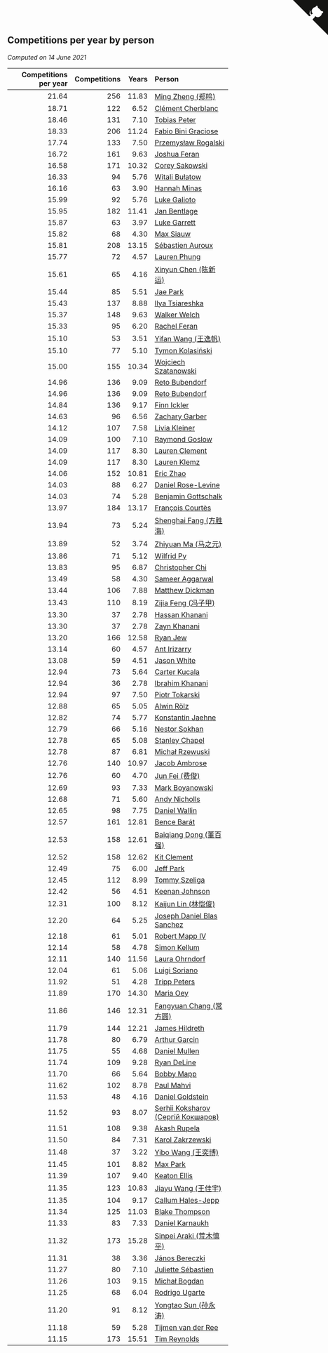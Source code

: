 ## Competitions per year by person

*Computed on 14 June 2021*

| Competitions per year | Competitions | Years | Person |
| ---: | ---: | ---: | :--- |
| 21.64 | 256 | 11.83 | [Ming Zheng (郑鸣)](https://www.worldcubeassociation.org/persons/2009ZHEN11) |
| 18.71 | 122 | 6.52 | [Clément Cherblanc](https://www.worldcubeassociation.org/persons/2014CHER05) |
| 18.46 | 131 | 7.10 | [Tobias Peter](https://www.worldcubeassociation.org/persons/2014PETE03) |
| 18.33 | 206 | 11.24 | [Fabio Bini Graciose](https://www.worldcubeassociation.org/persons/2010GRAC02) |
| 17.74 | 133 | 7.50 | [Przemysław Rogalski](https://www.worldcubeassociation.org/persons/2013ROGA02) |
| 16.72 | 161 | 9.63 | [Joshua Feran](https://www.worldcubeassociation.org/persons/2011FERA01) |
| 16.58 | 171 | 10.32 | [Corey Sakowski](https://www.worldcubeassociation.org/persons/2011SAKO01) |
| 16.33 | 94 | 5.76 | [Witali Bułatow](https://www.worldcubeassociation.org/persons/2015BUAT01) |
| 16.16 | 63 | 3.90 | [Hannah Minas](https://www.worldcubeassociation.org/persons/2017MINA04) |
| 15.99 | 92 | 5.76 | [Luke Galioto](https://www.worldcubeassociation.org/persons/2015GALI02) |
| 15.95 | 182 | 11.41 | [Jan Bentlage](https://www.worldcubeassociation.org/persons/2010BENT01) |
| 15.87 | 63 | 3.97 | [Luke Garrett](https://www.worldcubeassociation.org/persons/2017GARR05) |
| 15.82 | 68 | 4.30 | [Max Siauw](https://www.worldcubeassociation.org/persons/2017SIAU02) |
| 15.81 | 208 | 13.15 | [Sébastien Auroux](https://www.worldcubeassociation.org/persons/2008AURO01) |
| 15.77 | 72 | 4.57 | [Lauren Phung](https://www.worldcubeassociation.org/persons/2016PHUN02) |
| 15.61 | 65 | 4.16 | [Xinyun Chen (陈新运)](https://www.worldcubeassociation.org/persons/2017CHEN36) |
| 15.44 | 85 | 5.51 | [Jae Park](https://www.worldcubeassociation.org/persons/2015PARK24) |
| 15.43 | 137 | 8.88 | [Ilya Tsiareshka](https://www.worldcubeassociation.org/persons/2012TERE01) |
| 15.37 | 148 | 9.63 | [Walker Welch](https://www.worldcubeassociation.org/persons/2011WELC01) |
| 15.33 | 95 | 6.20 | [Rachel Feran](https://www.worldcubeassociation.org/persons/2015FERA01) |
| 15.10 | 53 | 3.51 | [Yifan Wang (王逸帆)](https://www.worldcubeassociation.org/persons/2017WANY29) |
| 15.10 | 77 | 5.10 | [Tymon Kolasiński](https://www.worldcubeassociation.org/persons/2016KOLA02) |
| 15.00 | 155 | 10.34 | [Wojciech Szatanowski](https://www.worldcubeassociation.org/persons/2011SZAT01) |
| 14.96 | 136 | 9.09 | [Reto Bubendorf](https://www.worldcubeassociation.org/persons/2012BUBE01) |
| 14.96 | 136 | 9.09 | [Reto Bubendorf](https://www.worldcubeassociation.org/persons/2012BUBE01) |
| 14.84 | 136 | 9.17 | [Finn Ickler](https://www.worldcubeassociation.org/persons/2012ICKL01) |
| 14.63 | 96 | 6.56 | [Zachary Garber](https://www.worldcubeassociation.org/persons/2014GARB01) |
| 14.12 | 107 | 7.58 | [Livia Kleiner](https://www.worldcubeassociation.org/persons/2013KLEI03) |
| 14.09 | 100 | 7.10 | [Raymond Goslow](https://www.worldcubeassociation.org/persons/2014GOSL01) |
| 14.09 | 117 | 8.30 | [Lauren Clement](https://www.worldcubeassociation.org/persons/2013KLEM01) |
| 14.09 | 117 | 8.30 | [Lauren Klemz](https://www.worldcubeassociation.org/persons/2013KLEM01) |
| 14.06 | 152 | 10.81 | [Eric Zhao](https://www.worldcubeassociation.org/persons/2010ZHAO19) |
| 14.03 | 88 | 6.27 | [Daniel Rose-Levine](https://www.worldcubeassociation.org/persons/2015ROSE01) |
| 14.03 | 74 | 5.28 | [Benjamin Gottschalk](https://www.worldcubeassociation.org/persons/2016GOTT01) |
| 13.97 | 184 | 13.17 | [François Courtès](https://www.worldcubeassociation.org/persons/2008COUR01) |
| 13.94 | 73 | 5.24 | [Shenghai Fang (方胜海)](https://www.worldcubeassociation.org/persons/2016FANG01) |
| 13.89 | 52 | 3.74 | [Zhiyuan Ma (马之元)](https://www.worldcubeassociation.org/persons/2017MAZH04) |
| 13.86 | 71 | 5.12 | [Wilfrid Py](https://www.worldcubeassociation.org/persons/2016PYWI01) |
| 13.83 | 95 | 6.87 | [Christopher Chi](https://www.worldcubeassociation.org/persons/2014CHIC01) |
| 13.49 | 58 | 4.30 | [Sameer Aggarwal](https://www.worldcubeassociation.org/persons/2017AGGA01) |
| 13.44 | 106 | 7.88 | [Matthew Dickman](https://www.worldcubeassociation.org/persons/2013DICK01) |
| 13.43 | 110 | 8.19 | [Zijia Feng (冯子甲)](https://www.worldcubeassociation.org/persons/2013FENG02) |
| 13.30 | 37 | 2.78 | [Hassan Khanani](https://www.worldcubeassociation.org/persons/2018KHAN26) |
| 13.30 | 37 | 2.78 | [Zayn Khanani](https://www.worldcubeassociation.org/persons/2018KHAN28) |
| 13.20 | 166 | 12.58 | [Ryan Jew](https://www.worldcubeassociation.org/persons/2008JEWR01) |
| 13.14 | 60 | 4.57 | [Ant Irizarry](https://www.worldcubeassociation.org/persons/2016IRIZ02) |
| 13.08 | 59 | 4.51 | [Jason White](https://www.worldcubeassociation.org/persons/2016WHIT16) |
| 12.94 | 73 | 5.64 | [Carter Kucala](https://www.worldcubeassociation.org/persons/2015KUCA01) |
| 12.94 | 36 | 2.78 | [Ibrahim Khanani](https://www.worldcubeassociation.org/persons/2018KHAN27) |
| 12.94 | 97 | 7.50 | [Piotr Tokarski](https://www.worldcubeassociation.org/persons/2013TOKA01) |
| 12.88 | 65 | 5.05 | [Alwin Rölz](https://www.worldcubeassociation.org/persons/2016ROLZ01) |
| 12.82 | 74 | 5.77 | [Konstantin Jaehne](https://www.worldcubeassociation.org/persons/2015JAEH01) |
| 12.79 | 66 | 5.16 | [Nestor Sokhan](https://www.worldcubeassociation.org/persons/2016SOKH01) |
| 12.78 | 65 | 5.08 | [Stanley Chapel](https://www.worldcubeassociation.org/persons/2016CHAP04) |
| 12.78 | 87 | 6.81 | [Michał Rzewuski](https://www.worldcubeassociation.org/persons/2014RZEW01) |
| 12.76 | 140 | 10.97 | [Jacob Ambrose](https://www.worldcubeassociation.org/persons/2010AMBR01) |
| 12.76 | 60 | 4.70 | [Jun Fei (费俊)](https://www.worldcubeassociation.org/persons/2016FEIJ02) |
| 12.69 | 93 | 7.33 | [Mark Boyanowski](https://www.worldcubeassociation.org/persons/2014BOYA01) |
| 12.68 | 71 | 5.60 | [Andy Nicholls](https://www.worldcubeassociation.org/persons/2015NICH04) |
| 12.65 | 98 | 7.75 | [Daniel Wallin](https://www.worldcubeassociation.org/persons/2013WALL03) |
| 12.57 | 161 | 12.81 | [Bence Barát](https://www.worldcubeassociation.org/persons/2008BARA01) |
| 12.53 | 158 | 12.61 | [Baiqiang Dong (董百强)](https://www.worldcubeassociation.org/persons/2008DONG06) |
| 12.52 | 158 | 12.62 | [Kit Clement](https://www.worldcubeassociation.org/persons/2008CLEM01) |
| 12.49 | 75 | 6.00 | [Jeff Park](https://www.worldcubeassociation.org/persons/2015PARK08) |
| 12.45 | 112 | 8.99 | [Tommy Szeliga](https://www.worldcubeassociation.org/persons/2012SZEL01) |
| 12.42 | 56 | 4.51 | [Keenan Johnson](https://www.worldcubeassociation.org/persons/2016JOHN30) |
| 12.31 | 100 | 8.12 | [Kaijun Lin (林恺俊)](https://www.worldcubeassociation.org/persons/2013LINK01) |
| 12.20 | 64 | 5.25 | [Joseph Daniel Blas Sanchez](https://www.worldcubeassociation.org/persons/2016SANC08) |
| 12.18 | 61 | 5.01 | [Robert Mapp IV](https://www.worldcubeassociation.org/persons/2016IVRO01) |
| 12.14 | 58 | 4.78 | [Simon Kellum](https://www.worldcubeassociation.org/persons/2016KELL12) |
| 12.11 | 140 | 11.56 | [Laura Ohrndorf](https://www.worldcubeassociation.org/persons/2009OHRN01) |
| 12.04 | 61 | 5.06 | [Luigi Soriano](https://www.worldcubeassociation.org/persons/2016SORI04) |
| 11.92 | 51 | 4.28 | [Tripp Peters](https://www.worldcubeassociation.org/persons/2017PETE04) |
| 11.89 | 170 | 14.30 | [Maria Oey](https://www.worldcubeassociation.org/persons/2007OEYM01) |
| 11.86 | 146 | 12.31 | [Fangyuan Chang (常方圆)](https://www.worldcubeassociation.org/persons/2009CHAN04) |
| 11.79 | 144 | 12.21 | [James Hildreth](https://www.worldcubeassociation.org/persons/2009HILD01) |
| 11.78 | 80 | 6.79 | [Arthur Garcin](https://www.worldcubeassociation.org/persons/2014GARC27) |
| 11.75 | 55 | 4.68 | [Daniel Mullen](https://www.worldcubeassociation.org/persons/2016MULL04) |
| 11.74 | 109 | 9.28 | [Ryan DeLine](https://www.worldcubeassociation.org/persons/2012DELI01) |
| 11.70 | 66 | 5.64 | [Bobby Mapp](https://www.worldcubeassociation.org/persons/2015MAPP01) |
| 11.62 | 102 | 8.78 | [Paul Mahvi](https://www.worldcubeassociation.org/persons/2012MAHV01) |
| 11.53 | 48 | 4.16 | [Daniel Goldstein](https://www.worldcubeassociation.org/persons/2017GOLD01) |
| 11.52 | 93 | 8.07 | [Serhii Koksharov (Сергій Кокшаров)](https://www.worldcubeassociation.org/persons/2013KOKS01) |
| 11.51 | 108 | 9.38 | [Akash Rupela](https://www.worldcubeassociation.org/persons/2012RUPE01) |
| 11.50 | 84 | 7.31 | [Karol Zakrzewski](https://www.worldcubeassociation.org/persons/2014ZAKR01) |
| 11.48 | 37 | 3.22 | [Yibo Wang (王奕博)](https://www.worldcubeassociation.org/persons/2018WANG39) |
| 11.45 | 101 | 8.82 | [Max Park](https://www.worldcubeassociation.org/persons/2012PARK03) |
| 11.39 | 107 | 9.40 | [Keaton Ellis](https://www.worldcubeassociation.org/persons/2012ELLI01) |
| 11.35 | 123 | 10.83 | [Jiayu Wang (王佳宇)](https://www.worldcubeassociation.org/persons/2010WANG53) |
| 11.35 | 104 | 9.17 | [Callum Hales-Jepp](https://www.worldcubeassociation.org/persons/2012HALE01) |
| 11.34 | 125 | 11.03 | [Blake Thompson](https://www.worldcubeassociation.org/persons/2010THOM03) |
| 11.33 | 83 | 7.33 | [Daniel Karnaukh](https://www.worldcubeassociation.org/persons/2014KARN02) |
| 11.32 | 173 | 15.28 | [Sinpei Araki (荒木慎平)](https://www.worldcubeassociation.org/persons/2006ARAK01) |
| 11.31 | 38 | 3.36 | [János Bereczki](https://www.worldcubeassociation.org/persons/2018BERE01) |
| 11.27 | 80 | 7.10 | [Juliette Sébastien](https://www.worldcubeassociation.org/persons/2014SEBA01) |
| 11.26 | 103 | 9.15 | [Michał Bogdan](https://www.worldcubeassociation.org/persons/2012BOGD01) |
| 11.25 | 68 | 6.04 | [Rodrigo Ugarte](https://www.worldcubeassociation.org/persons/2015UGAR01) |
| 11.20 | 91 | 8.12 | [Yongtao Sun (孙永涛)](https://www.worldcubeassociation.org/persons/2013SUNY02) |
| 11.18 | 59 | 5.28 | [Tijmen van der Ree](https://www.worldcubeassociation.org/persons/2016REET01) |
| 11.15 | 173 | 15.51 | [Tim Reynolds](https://www.worldcubeassociation.org/persons/2005REYN01) |


<a href="https://github.com/jonatanklosko/wca_statistics" class="github-corner" aria-label="View source on Github"><svg width="80" height="80" viewBox="0 0 250 250" style="fill:#151513; color:#fff; position: absolute; top: 0; border: 0; right: 0;" aria-hidden="true"><path d="M0,0 L115,115 L130,115 L142,142 L250,250 L250,0 Z"></path><path d="M128.3,109.0 C113.8,99.7 119.0,89.6 119.0,89.6 C122.0,82.7 120.5,78.6 120.5,78.6 C119.2,72.0 123.4,76.3 123.4,76.3 C127.3,80.9 125.5,87.3 125.5,87.3 C122.9,97.6 130.6,101.9 134.4,103.2" fill="currentColor" style="transform-origin: 130px 106px;" class="octo-arm"></path><path d="M115.0,115.0 C114.9,115.1 118.7,116.5 119.8,115.4 L133.7,101.6 C136.9,99.2 139.9,98.4 142.2,98.6 C133.8,88.0 127.5,74.4 143.8,58.0 C148.5,53.4 154.0,51.2 159.7,51.0 C160.3,49.4 163.2,43.6 171.4,40.1 C171.4,40.1 176.1,42.5 178.8,56.2 C183.1,58.6 187.2,61.8 190.9,65.4 C194.5,69.0 197.7,73.2 200.1,77.6 C213.8,80.2 216.3,84.9 216.3,84.9 C212.7,93.1 206.9,96.0 205.4,96.6 C205.1,102.4 203.0,107.8 198.3,112.5 C181.9,128.9 168.3,122.5 157.7,114.1 C157.9,116.9 156.7,120.9 152.7,124.9 L141.0,136.5 C139.8,137.7 141.6,141.9 141.8,141.8 Z" fill="currentColor" class="octo-body"></path></svg></a><style>.github-corner:hover .octo-arm{animation:octocat-wave 560ms ease-in-out}@keyframes octocat-wave{0%,100%{transform:rotate(0)}20%,60%{transform:rotate(-25deg)}40%,80%{transform:rotate(10deg)}}@media (max-width:500px){.github-corner:hover .octo-arm{animation:none}.github-corner .octo-arm{animation:octocat-wave 560ms ease-in-out}}</style>

